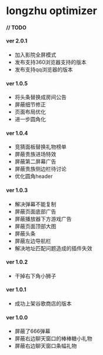 longzhu optimizer
========

#### // TODO ####

#### ver 2.0.1 ####
*   加入影院全屏模式
*   发布支持360浏览器支持的版本
*   发布支持qq浏览器的版本

#### ver 1.0.5 ####
*   将头条替换成房间公告
*   屏蔽细节修正
*   页面布局优化
*   进一步圆角化


#### ver 1.0.4 ####
*   竞猜面板替换礼物榜单
*   屏蔽贵族进场特效
*   屏蔽第二屏幕广告
*   屏蔽贵族侧边栏待讨论
*   优化圆角header


#### ver 1.0.3 ####
*   解决弹幕不能复制
*   屏蔽页面底部广告
*   屏蔽播放器下方游戏广告
*   屏蔽页面顶部大图
*   屏蔽头条
*   屏蔽左边导航栏
*   解决地址匹配问题造成的插件失效


#### ver 1.0.2 ####
*   干掉右下角小狮子



#### ver 1.0.1 ####
*   成功上架谷歌商店的版本


#### ver 1.0.0 ####

*   屏蔽了666弹幕
*   屏蔽右边聊天窗口的棒棒糖小礼物
*   屏蔽右边聊天窗口条幅礼物